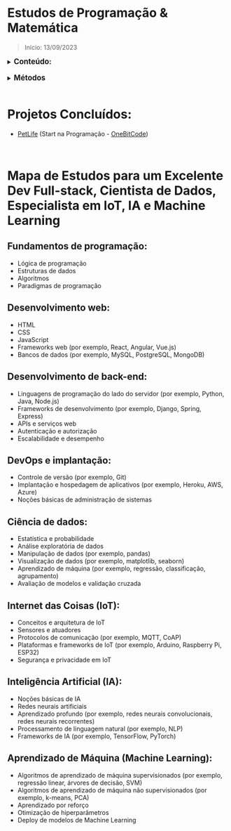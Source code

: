 # Estudos de Programação & Matemática

> Início: 13/09/2023

<details>
<summary><span style="font-size: larger; font-weight: bold">Conteúdo:</span></summary>

<details>
<summary><span style="margin-left: 20px; font-weight: bold">Programação</span></summary>
  - HTML5<br>
  - CSS3<br>
  - Saas, Scss<br>
  - JavaScript<br>
  - TypeScript<br>
  - React<br>
  - Next.js<br>
  - Node.js<br>
</details>

<details>
<summary><span style="margin-left: 20px; font-weight: bold">Matemática</span></summary>
  - Cálculo I<br>
  - Álgebra Linear<br>
</details>
</details>

<br>

<details>
<summary><span style="font-size: larger; font-weight: bold">Métodos</span></summary>
  - Método Pomodoro (Estudos de 30 minutos com intervalo de 15 entre eles)
</details>

<br>

# Projetos Concluídos:
- [PetLife](https://github.com/wi2david/excepdevtrail/tree/ad875ea85ac3f603a95770b3a33b110e7ad1edf9/PetLife) (Start na Programação - [OneBitCode](https://onebitcode.com)) 

<br>

# Mapa de Estudos para um Excelente Dev Full-stack, Cientista de Dados, Especialista em IoT, IA e Machine Learning

## Fundamentos de programação:
- Lógica de programação
- Estruturas de dados
- Algoritmos
- Paradigmas de programação

## Desenvolvimento web:
- HTML
- CSS
- JavaScript
- Frameworks web (por exemplo, React, Angular, Vue.js)
- Bancos de dados (por exemplo, MySQL, PostgreSQL, MongoDB)

## Desenvolvimento de back-end:
- Linguagens de programação do lado do servidor (por exemplo, Python, Java, Node.js)
- Frameworks de desenvolvimento (por exemplo, Django, Spring, Express)
- APIs e serviços web
- Autenticação e autorização
- Escalabilidade e desempenho

## DevOps e implantação:
- Controle de versão (por exemplo, Git)
- Implantação e hospedagem de aplicativos (por exemplo, Heroku, AWS, Azure)
- Noções básicas de administração de sistemas

## Ciência de dados:
- Estatística e probabilidade
- Análise exploratória de dados
- Manipulação de dados (por exemplo, pandas)
- Visualização de dados (por exemplo, matplotlib, seaborn)
- Aprendizado de máquina (por exemplo, regressão, classificação, agrupamento)
- Avaliação de modelos e validação cruzada

## Internet das Coisas (IoT):
- Conceitos e arquitetura de IoT
- Sensores e atuadores
- Protocolos de comunicação (por exemplo, MQTT, CoAP)
- Plataformas e frameworks de IoT (por exemplo, Arduino, Raspberry Pi, ESP32)
- Segurança e privacidade em IoT

## Inteligência Artificial (IA):
- Noções básicas de IA
- Redes neurais artificiais
- Aprendizado profundo (por exemplo, redes neurais convolucionais, redes neurais recorrentes)
- Processamento de linguagem natural (por exemplo, NLP)
- Frameworks de IA (por exemplo, TensorFlow, PyTorch)

## Aprendizado de Máquina (Machine Learning):
- Algoritmos de aprendizado de máquina supervisionados (por exemplo, regressão linear, árvores de decisão, SVM)
- Algoritmos de aprendizado de máquina não supervisionados (por exemplo, k-means, PCA)
- Aprendizado por reforço
- Otimização de hiperparâmetros
- Deploy de modelos de Machine Learning

